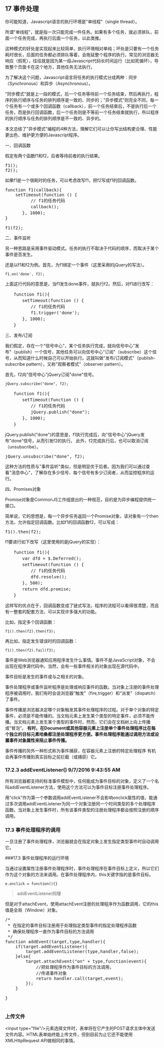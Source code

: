 ## 17 事件处理

你可能知道，Javascript语言的执行环境是"单线程"（single thread）。

所谓"单线程"，就是指一次只能完成一件任务。如果有多个任务，就必须排队，前面一个任务完成，再执行后面一个任务，以此类推。

这种模式的好处是实现起来比较简单，执行环境相对单纯；坏处是只要有一个任务耗时很长，后面的任务都必须排队等着，会拖延整个程序的执行。常见的浏览器无响应（假死），往往就是因为某一段Javascript代码长时间运行（比如死循环），导致整个页面卡在这个地方，其他任务无法执行。

为了解决这个问题，Javascript语言将任务的执行模式分成两种：同步（Synchronous）和异步（Asynchronous）。

"同步模式"就是上一段的模式，后一个任务等待前一个任务结束，然后再执行，程序的执行顺序与任务的排列顺序是一致的、同步的；"异步模式"则完全不同，每一个任务有一个或多个回调函数（callback），前一个任务结束后，不是执行后一个任务，而是执行回调函数，后一个任务则是不等前一个任务结束就执行，所以程序的执行顺序与任务的排列顺序是不一致的、异步的。

本文总结了"异步模式"编程的4种方法，理解它们可以让你写出结构更合理、性能更出色、维护更方便的Javascript程序。

一、回调函数

假定有两个函数f1和f2，后者等待前者的执行结果。

<pre>
f1();
f2();
</pre>

如果f1是一个很耗时的任务，可以考虑改写f1，把f2写成f1的回调函数。

<pre>
function f1(callback){
	setTimeout(function () {
　　　　　　// f1的任务代码
　　　　　　callback();
　　　　}, 1000);
}

f1(f2);
</pre>

二、事件监听

另一种思路是采用事件驱动模式。任务的执行不取决于代码的顺序，而取决于某个事件是否发生。

还是以f1和f2为例。首先，为f1绑定一个事件（这里采用的jQuery的写法）。

	f1.on('done', f2);

上面这行代码的意思是，当f1发生done事件，就执行f2。然后，对f1进行改写：

<pre>
　　function f1(){
　　　　setTimeout(function () {
　　　　　　// f1的任务代码
　　　　　　f1.trigger('done');
　　　　}, 1000);
　　}
</pre>

三、发布/订阅

我们假定，存在一个"信号中心"，某个任务执行完成，就向信号中心"发布"（publish）一个信号，其他任务可以向信号中心"订阅"（subscribe）这个信号，从而知道什么时候自己可以开始执行。这就叫做"发布/订阅模式"（publish-subscribe pattern），又称"观察者模式"（observer pattern）。

首先，f2向"信号中心"jQuery订阅"done"信号。

	jQuery.subscribe("done", f2);

<pre>
　　function f1(){
　　　　setTimeout(function () {
　　　　　　// f1的任务代码
　　　　　　jQuery.publish("done");
　　　　}, 1000);
　　}
</pre>

jQuery.publish("done")的意思是，f1执行完成后，向"信号中心"jQuery发布"done"信号，从而引发f2的执行。
此外，f2完成执行后，也可以取消订阅（unsubscribe）。

<pre>
jQuery.unsubscribe("done", f2);
</pre>

这种方法的性质与"事件监听"类似，但是明显优于后者。因为我们可以通过查看"消息中心"，了解存在多少信号、每个信号有多少订阅者，从而监控程序的运行。

四、Promises对象

Promise对象是CommonJS工作组提出的一种规范，目的是为异步编程提供统一接口。

简单说，它的思想是，每一个异步任务返回一个Promise对象，该对象有一个then方法，允许指定回调函数。比如f1的回调函数f2，可以写成：

<pre>
f1().then(f2);
</pre>

f1要进行如下改写（这里使用的是jQuery的实现）：

<pre>
　　function f1(){
　　　　var dfd = $.Deferred();
　　　　setTimeout(function () {
　　　　　　// f1的任务代码
　　　　　　dfd.resolve();
　　　　}, 500);
　　　　return dfd.promise;
　　}
</pre>

这样写的优点在于，回调函数变成了链式写法，程序的流程可以看得很清楚，而且有一整套的配套方法，可以实现许多强大的功能。

比如，指定多个回调函数：

	f1().then(f2).then(f3);

再比如，指定发生错误时的回调函数：
	
	f1().then(f2).fail(f3);


事件是Web浏览器通知应用程序发生什么事情。事件不是JavaScript对象，不会出现在程序源代码中。当然，会有一些事件相关的对象出现在源代码中。

事件目标是发生的事件或与之相关的对象。

事件处理程序或事件监听程序是处理或响应事件的函数。当对象上注册的事件处理程序被调用时，我们有时会说浏览器“触发”（fire,trigger）和“派发”（dispatch）了事件。

事件传播是浏览器决定哪个对象触发其事件处理程序的过程。对于单个对象的特定事件，必须是不能传播的。当文档元素上发生某个类型的特定事件，必须不能传播。当文档元素上发生某个类型的事件时，然而，它们会在文档树上向上传播或“冒泡”。
**有时，在Document或其他容器元素上注册单个事件处理程序比在每个独立的目标元素哈桑都注册处理程序更方便。事件处理程序能通过调用方法或设置事件对象属性来阻止事件传播。**


事件传播的另外一种形式称为事件捕获，在容器元素上注册的特定处理程序
有机会再事件传播到真实目标之前拦截（或捕获）它。

### 17.2.3 addEventListener() 9/7/2016 9:43:55 AM 

所有浏览器都支持的标准事件模型中，任何能成为事件目标的对象，定义了一个名叫addEventListener方法，使用这个方法可以为事件目标注册事件处理程序。

用“click”作为第一个参数调用addEventListener不会影响onclick属性的值，能通过多次调用addEventListener为同一个对象注册同一个时间类型的多个处理程序函数。当对象上发生事件时，所有该事件类型的注册处理程序都会按照注册的顺序调用。

### 17.3 事件处理程序的调用

一旦注册了事件处理程序，浏览器就会在指定对象上发生指定类型事件时自动调用它。

###17.3 事件处理程序的运行环境

当通过设置属性注册事件处理程序时，事件处理程序在事件目标上定义，所以它们作为这个对象的方法来调用。在事件处理程序内，this关键字指的是事件目标。

	e.onclick = function(){}

> addEventListener同理

但是对于attachEvent，使用attachEvent注册的处理程序作为函数调用，它的this值是全局（Window）对象。

<pre>
/*
 * 在指定的事件目标注册用于处理指定类型事件的指定处理程序函数
 * 确保处理程序一直作为事件目标的方法调用
 */
function addEvent(target,type,handler){
	if(target.addEventListener){
		target.addEventListener(type,handler,false);
	}else{
		target.attachEvent("on" + type,function(event){
			//把处理程序作为事件目标的方法调用，
			//传递事件对象
			return handler.call(target,event);
		});
	}
	
}

</pre>

### 上传文件

&lt;input type="file"/&gt;元素选择文件时，表单将在它产生的POST请求主体中发送文件内容。HTML表单始终能上传文件，但到目前为止它还不能使用XMLHttpRequest API做相同的事情。